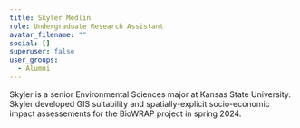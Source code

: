 ```yaml
---
title: Skyler Medlin
role: Undergraduate Research Assistant
avatar_filename: ""
social: []
superuser: false
user_groups:
  - Alumni
---
```

Skyler is a senior Environmental Sciences major at Kansas State University. Skyler developed GIS suitability and spatially-explicit socio-economic impact assessements for the BioWRAP project in spring 2024.